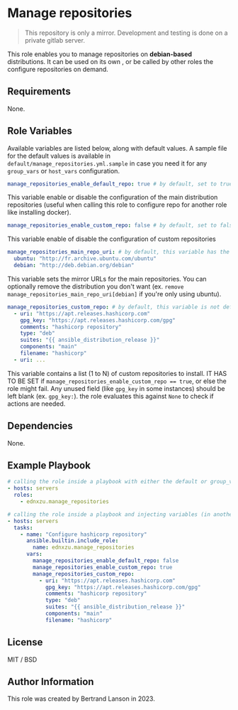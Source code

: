 Manage repositories
=========
> This repository is only a mirror. Development and testing is done on a private gitlab server.

This role enables you to manage repositories on **debian-based** distributions. It can be used on its own , or be called by other roles the configure repositories on demand.

Requirements
------------

None.

Role Variables
--------------
Available variables are listed below, along with default values. A sample file for the default values is available in `default/manage_repositories.yml.sample` in case you need it for any `group_vars` or `host_vars` configuration.

```yaml
manage_repositories_enable_default_repo: true # by default, set to true
```
This variable enable or disable the configuration of the main distribution repositories (useful when calling this role to configure repo for another role like installing docker).

```yaml
manage_repositories_enable_custom_repo: false # by default, set to false
```
This variable enable of disable the configuration of custom repositories

```yaml
manage_repositories_main_repo_uri: # by default, this variable has the following values
  ubuntu: "http://fr.archive.ubuntu.com/ubuntu"
  debian: "http://deb.debian.org/debian"
```
This variable sets the mirror URLs for the main repositories. You can optionally remove the distribution you don't want (ex. `remove manage_repositories_main_repo_uri[debian]` if you're only using ubuntu).

```yaml
manage_repositories_custom_repo: # by default, this variable is not defined
  - uri: "https://apt.releases.hashicorp.com"
    gpg_key: "https://apt.releases.hashicorp.com/gpg"
    comments: "hashicorp repository"
    type: "deb"
    suites: "{{ ansible_distribution_release }}"
    components: "main"
    filename: "hashicorp"
  - uri: ...
```
This variable contains a list (1 to N) of custom repositories to install. IT HAS  TO BE SET if `manage_repositories_enable_custom_repo == true`, or else the role might fail. Any unused field (like `gpg_key` in some instances) should be left blank (ex. `gpg_key:`). the role evaluates this against `None` to check if actions are needed.

Dependencies
------------

None.

Example Playbook
----------------

```yaml
# calling the role inside a playbook with either the default or group_vars/host_vars
- hosts: servers
  roles:
    - ednxzu.manage_repositories
```

```yaml
# calling the role inside a playbook and injecting variables (in another role for example)
- hosts: servers
  tasks:
    - name: "Configure hashicorp repository"
      ansible.builtin.include_role:
        name: ednxzu.manage_repositories
      vars:
        manage_repositories_enable_default_repo: false
        manage_repositories_enable_custom_repo: true
        manage_repositories_custom_repo:
          - uri: "https://apt.releases.hashicorp.com"
            gpg_key: "https://apt.releases.hashicorp.com/gpg"
            comments: "hashicorp repository"
            type: "deb"
            suites: "{{ ansible_distribution_release }}"
            components: "main"
            filename: "hashicorp"
```

License
-------

MIT / BSD

Author Information
------------------

This role was created by Bertrand Lanson in 2023.